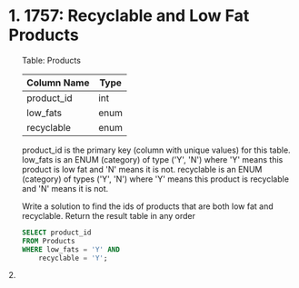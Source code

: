 # 1. 1757: Recyclable and Low Fat Products
<ul>   
Table: Products

| Column Name | Type    |
|-------------|---------|
| product_id  | int     |
| low_fats    | enum    |
| recyclable  | enum    |

product_id is the primary key (column with unique values) for this table.
low_fats is an ENUM (category) of type ('Y', 'N') where 'Y' means this product is low fat and 'N' means it is not.
recyclable is an ENUM (category) of types ('Y', 'N') where 'Y' means this product is recyclable and 'N' means it is not.

Write a solution to find the ids of products that are both low fat and recyclable.
Return the result table in any order

```sql
SELECT product_id
FROM Products
WHERE low_fats = 'Y' AND
    recyclable = 'Y'; 
```


</ul>
2. 
         
